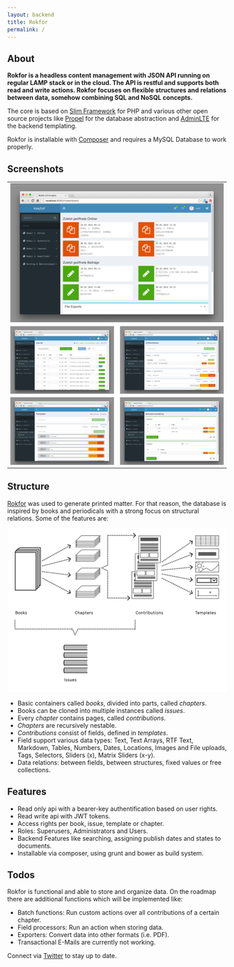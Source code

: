 ```yaml
---
layout: backend
title: Rokfor
permalink: /
---
```


## About

**Rokfor is a headless content management with JSON API running on regular LAMP stack
or in the cloud. The API is restful and supports both read and write actions.
Rokfor focuses on flexible structures and relations between data, somehow combining
SQL and NoSQL concepts.**

The core is based on [Slim Framework](http://slimframework.com) for PHP
and various other open source projects like [Propel](http://propelorm.org)
for the database abstraction and [AdminLTE](https://almsaeedstudio.com/preview)
for the backend templating.

Rokfor is installable with [Composer](https://getcomposer.org) and requires a 
MySQL Database to work properly.

## Screenshots


  <table>
    <tr>
      <td class="noborder"  colspan="2">
        <img src="/rokfor-screenshots/rf-dashboard.png" alt="Dashboard">
      </td>
    </tr>
    <tr>
      <td class="noborder">
        <img src="/rokfor-screenshots/rf-contributions.png" alt="Contributions">
      </td>
      <td class="noborder">
        <img src="/rokfor-screenshots/rf-structure.png" alt="Structure">
      </td>
    </tr>
    <tr>
      <td class="noborder">
        <img src="/rokfor-screenshots/rf-templates.png" alt="Templates">
      </td>
      <td class="noborder">
        <img src="/rokfor-screenshots/rf-users.png" alt="Users">
      </td>
    </tr>          
  </table>
  
## Structure

[Rokfor](https://www.rokfor.ch) was used to generate printed matter. For that reason, 
the database is inspired by books and periodicals with a strong focus on
structural relations. Some of the features are:

<img src="/rokfor-screenshots/structure.svg" alt="Structure" class="infographic">

- Basic containers called *books*, divided into parts, called *chapters*.
- Books can be cloned into multiple instances called *issues*.
- Every *chapter* contains pages, called *contributions*.
- *Chapters* are recursively nestable.
- *Contributions* consist of fields, defined in *templates*.
- Field support various data types: Text, Text Arrays, RTF Text, Markdown, 
  Tables, Numbers, Dates, Locations, Images and File uploads, Tags, 
  Selectors, Sliders (x), Matrix Sliders (x-y).
- Data relations: between fields, between structures, fixed values
  or free collections.

## Features
  
- Read only api with a bearer-key authentification based on user
  rights.
- Read write api with JWT tokens.  
- Access rights per book, issue, template or chapter.
- Roles:  Superusers, Administrators and Users.
- Backend Features like searching, assigning publish dates and states
  to documents.
- Installable via composer, using grunt and bower as build system.

## Todos

Rokfor is functional and able to store and organize data. On the roadmap
there are additional functions which will be implemented like:

- Batch functions: Run custom actions over all contributions of a certain chapter.
- Field processors: Run an action when storing data.
- Exporters: Convert data into other formats (i.e. PDF).
- Transactional E-Mails are currently not working.

Connect via [Twitter](http://twitter.com/uphofer) to stay up to date.